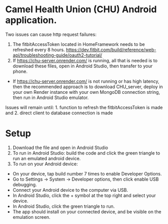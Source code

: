 # Camel Health Union (CHU) Android application.
Two issues can cause http request failures:
1. The fitbitAccessToken located in HomeFramework needs to be refreshed every 8 hours. https://dev.fitbit.com/build/reference/web-api/troubleshooting-guide/oauth2-tutorial/
2. If https://chu-server.onrender.com/ is running, all that is needed is to download these files, open in Android Studio, then transfer to your phone.
- If https://chu-server.onrender.com/ is not running or has high latency, then the recommended approach is to download CHU_server, deploy in your own Render instance with your own MongoDB connection string, then run in Android Studio emulator.

Issues will remain until: 1. function to refresh the fitbitAccessToken is made and 2. direct client to database connection is made

# Setup
1. Download the file and open in Android Studio
2. To run in Android Studio: build the code and click the green triangle to run an emulated android device.
3. To run on your Android device:
- On your device, tap build number 7 times to enable Developer Options.
- Go to Settings -> System -> Developer options, then click enable USB debugging.
- Connect your Android device to the computer via USB.
- In Android Studio, click the + symbol at the top right and select your device.
- In Android Studio, click the green triangle to run.
- The app should install on your connected device, and be visible on the emulation screen.
